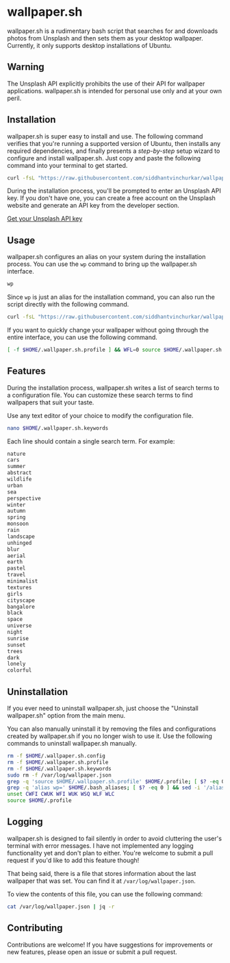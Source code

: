 # wallpaper.sh

wallpaper.sh is a rudimentary bash script that searches for and downloads photos from Unsplash and then sets them as your desktop wallpaper. Currently, it only supports desktop installations of Ubuntu.

## Warning

The Unsplash API explicitly prohibits the use of their API for wallpaper applications. wallpaper.sh is intended for personal use only and at your own peril.

## Installation

wallpaper.sh is super easy to install and use. The following command verifies that you're running a supported version of Ubuntu, then installs any required dependencies, and finally presents a _step-by-step_ setup wizard to configure and install wallpaper.sh. Just copy and paste the following command into your terminal to get started.

```bash
curl -fsL "https://raw.githubusercontent.com/siddhantvinchurkar/wallpaper.sh/refs/heads/master/wallpaper.sh" | bash
```

During the installation process, you'll be prompted to enter an Unsplash API key. If you don't have one, you can create a free account on the Unsplash website and generate an API key from the developer section.

[Get your Unsplash API key](https://unsplash.com/developers "Get your Unsplash API key")

## Usage

wallpaper.sh configures an alias on your system during the installation process. You can use the `wp` command to bring up the wallpaper.sh interface.

```bash
wp
```

Since `wp` is just an alias for the installation command, you can also run the script directly with the following command.

```bash
curl -fsL "https://raw.githubusercontent.com/siddhantvinchurkar/wallpaper.sh/refs/heads/master/wallpaper.sh" | bash
```

If you want to quickly change your wallpaper without going through the entire interface, you can use the following command.

```bash
[ -f $HOME/.wallpaper.sh.profile ] && WFL=0 source $HOME/.wallpaper.sh.profile
```

## Features

During the installation process, wallpaper.sh writes a list of search terms to a configuration file. You can customize these search terms to find wallpapers that suit your taste.

Use any text editor of your choice to modify the configuration file.

```bash
nano $HOME/.wallpaper.sh.keywords
```

Each line should contain a single search term. For example:

```bash
nature
cars
summer
abstract
wildlife
urban
sea
perspective
winter
autumn
spring
monsoon
rain
landscape
unhinged
blur
aerial
earth
pastel
travel
minimalist
textures
girls
cityscape
bangalore
black
space
universe
night
sunrise
sunset
trees
dark
lonely
colorful
```

## Uninstallation

If you ever need to uninstall wallpaper.sh, just choose the "Uninstall wallpaper.sh" option from the main menu.

You can also manually uninstall it by removing the files and configurations created by wallpaper.sh if you no longer wish to use it. Use the following commands to uninstall wallpaper.sh manually.

```bash
rm -f $HOME/.wallpaper.sh.config
rm -f $HOME/.wallpaper.sh.profile
rm -f $HOME/.wallpaper.sh.keywords
sudo rm -f /var/log/wallpaper.json
grep -q 'source $HOME/.wallpaper.sh.profile' $HOME/.profile; [ $? -eq 0 ] && sed -i '/source $HOME\/.wallpaper.sh.profile/d' $HOME/.profile
grep -q 'alias wp=' $HOME/.bash_aliases; [ $? -eq 0 ] && sed -i '/alias wp=/d' $HOME/.bash_aliases
unset CWFI CWUK WFI WUK WSQ WLF WLC
source $HOME/.profile
```

## Logging

wallpaper.sh is designed to fail silently in order to avoid cluttering the user's terminal with error messages. I have not implemented any logging functionality yet and don't plan to either. You're welcome to submit a pull request if you'd like to add this feature though!

That being said, there is a file that stores information about the last wallpaper that was set. You can find it at `/var/log/wallpaper.json`.

To view the contents of this file, you can use the following command:

```bash
cat /var/log/wallpaper.json | jq -r
```

## Contributing

Contributions are welcome! If you have suggestions for improvements or new features, please open an issue or submit a pull request.
